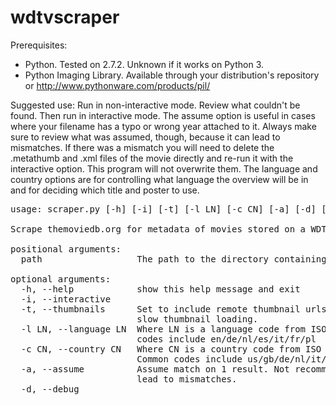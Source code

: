 wdtvscraper  
===========  

Prerequisites:
* Python. Tested on 2.7.2. Unknown if it works on Python 3.
* Python Imaging Library. Available through your distribution's repository or
http://www.pythonware.com/products/pil/  

Suggested use:
Run in non-interactive mode. Review what couldn't be found. Then run in 
interactive mode. The assume option is useful in cases where your filename has 
a typo or wrong year attached to it. Always make sure to review what was 
assumed, though, because it can lead to mismatches. If there was a mismatch 
you will need to delete the .metathumb and .xml files of the movie directly 
and re-run it with the interactive option. This program will not overwrite 
them. The language and country options are for controlling what language the 
overview will be in and for deciding which title and poster to use.

<pre>
usage: scraper.py [-h] [-i] [-t] [-l LN] [-c CN] [-a] [-d] [path]  
  
Scrape themoviedb.org for metadata of movies stored on a WDTV device.  
  
positional arguments:  
  path                  The path to the directory containing your movie files.  
  
optional arguments:  
  -h, --help            show this help message and exit  
  -i, --interactive  
  -t, --thumbnails      Set to include remote thumbnail urls in xml. This may  
                        slow thumbnail loading.  
  -l LN, --language LN  Where LN is a language code from ISO 639-1. Common  
                        codes include en/de/nl/es/it/fr/pl  
  -c CN, --country CN   Where CN is a country code from ISO 3166-1 alpha-2.  
                        Common codes include us/gb/de/nl/it/fr/pl  
  -a, --assume          Assume match on 1 result. Not recommended This can  
                        lead to mismatches.  
  -d, --debug  
  
</pre>
